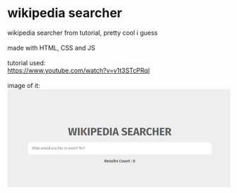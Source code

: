 # wikipedia searcher

wikipedia searcher from tutorial, pretty cool i guess
</br>
</br>
made with HTML, CSS and JS
</br>
</br>
tutorial used:
</br>
<https://www.youtube.com/watch?v=v1t3STcPRqI>
</br>
</br>
image of it:
</br>
![image](./project_image/image.png)
